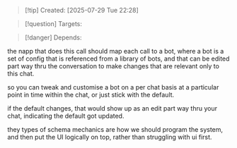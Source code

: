 
>[!tip] Created: [2025-07-29 Tue 22:28]

>[!question] Targets: 

>[!danger] Depends: 

the napp that does this call should map each call to a bot, where a bot is a set of config that is referenced from a library of bots, and that can be edited part way thru the conversation to make changes that are relevant only to this chat.

so you can tweak and customise a bot on a per chat basis at a particular point in time within the chat, or just stick with the default.

if the default changes, that would show up as an edit part way thru your chat, indicating the default got updated.

they types of schema mechanics are how we should program the system, and then put the UI logically on top, rather than struggling with ui first.